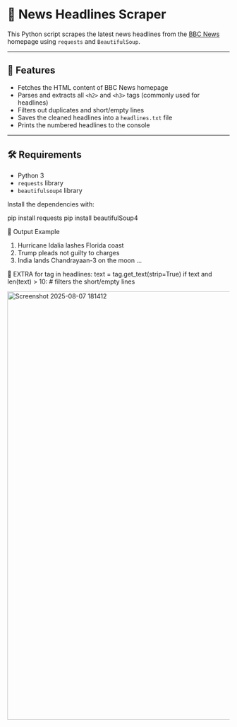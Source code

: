 # 📰 News Headlines Scraper

This Python script scrapes the latest news headlines from the [BBC News](https://www.bbc.com/news) homepage using `requests` and `BeautifulSoup`.

---

## 📌 Features

- Fetches the HTML content of BBC News homepage
- Parses and extracts all `<h2>` and `<h3>` tags (commonly used for headlines)
- Filters out duplicates and short/empty lines
- Saves the cleaned headlines into a `headlines.txt` file
- Prints the numbered headlines to the console

---

## 🛠️ Requirements

- Python 3
- `requests` library
- `beautifulsoup4` library

Install the dependencies with:

pip install requests 
pip install beautifulSoup4

📂 Output Example
1. Hurricane Idalia lashes Florida coast
2. Trump pleads not guilty to charges
3. India lands Chandrayaan-3 on the moon
...

👾 EXTRA
 for tag in headlines:
    text = tag.get_text(strip=True)
    if text and len(text) > 10: # filters the short/empty lines



<img width="1260" height="969" alt="Screenshot 2025-08-07 181412" src="https://github.com/user-attachments/assets/c6fa4b28-e016-47b0-ba22-c013d0995309" />

